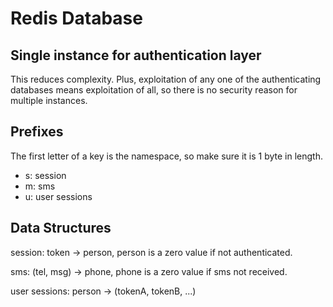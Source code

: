 # Redis Database

## Single instance for authentication layer

This reduces complexity. Plus, exploitation of any one of the authenticating databases means exploitation of all, so there is no security reason for multiple instances.

## Prefixes

The first letter of a key is the namespace, so make sure it is 1 byte in length.

- s: session
- m: sms
- u: user sessions

## Data Structures

session: token -> person, person is a zero value if not authenticated.

sms: (tel, msg) -> phone, phone is a zero value if sms not received.

user sessions: person -> (tokenA, tokenB, ...)
